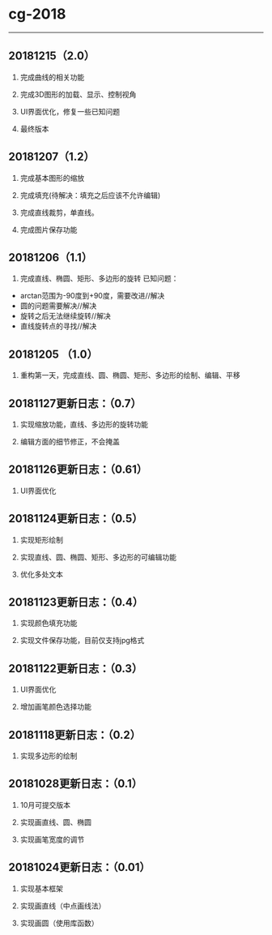 # cg-2018

---
## 20181215（2.0）
1. 完成曲线的相关功能

2. 完成3D图形的加载、显示、控制视角

3. UI界面优化，修复一些已知问题

4. 最终版本

## 20181207（1.2）
1. 完成基本图形的缩放

2. 完成填充(待解决：填充之后应该不允许编辑)

3. 完成直线裁剪，单直线。

4. 完成图片保存功能

## 20181206（1.1）
1. 完成直线、椭圆、矩形、多边形的旋转
已知问题：
 - arctan范围为-90度到+90度，需要改进//解决
 - 圆的问题需要解决//解决
 - 旋转之后无法继续旋转//解决
 - 直线旋转点的寻找//解决

## 20181205 （1.0）
1. 重构第一天，完成直线、圆、椭圆、矩形、多边形的绘制、编辑、平移


## 20181127更新日志：（0.7）
1. 实现缩放功能，直线、多边形的旋转功能

2. 编辑方面的细节修正，不会掩盖

## 20181126更新日志：（0.61）
1. UI界面优化

## 20181124更新日志：（0.5）
1. 实现矩形绘制

2. 实现直线、圆、椭圆、矩形、多边形的可编辑功能

3. 优化多处文本

## 20181123更新日志：（0.4）
1. 实现颜色填充功能

2. 实现文件保存功能，目前仅支持jpg格式

## 20181122更新日志：（0.3）
1. UI界面优化

2. 增加画笔颜色选择功能

## 20181118更新日志：（0.2）
1. 实现多边形的绘制

## 20181028更新日志：（0.1）
1. 10月可提交版本

2. 实现画直线、圆、椭圆

3. 实现画笔宽度的调节

## 20181024更新日志：（0.01）
1. 实现基本框架

2. 实现画直线（中点画线法）

3. 实现画圆（使用库函数）
